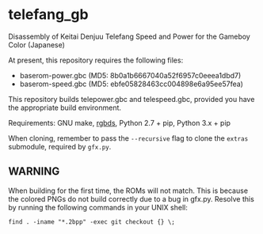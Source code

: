 # telefang_gb
Disassembly of Keitai Denjuu Telefang Speed and Power for the Gameboy Color (Japanese)

At present, this repository requires the following files:
* baserom-power.gbc (MD5: 8b0a1b6667040a52f6957c0eeea1dbd7)
* baserom-speed.gbc (MD5: ebfe05828463cc004898e6a95ee57fea)

This repository builds telepower.gbc and telespeed.gbc, provided you have the appropriate build environment.

Requirements: GNU make, [rgbds](http://github.com/bentley/rgbds), Python 2.7 + pip, Python 3.x + pip

When cloning, remember to pass the `--recursive` flag to clone the `extras` submodule, required by `gfx.py`.

## WARNING
When building for the first time, the ROMs will not match.  This is because the colored PNGs do not build correctly due to a bug in gfx.py.  Resolve this by running the following commands in your UNIX shell:

    find . -iname "*.2bpp" -exec git checkout {} \;
